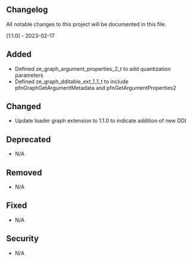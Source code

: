 ## Changelog
All notable changes to this project will be documented in this file.

[1.1.0] - 2023-02-17

## Added
* Defined ze_graph_argument_properties_2_t to add quantization parameters
* Defined ze_graph_dditable_ext_1_1_t to include pfnGraphGetArgumentMetadata and pfnGetArgumentProperties2 

## Changed
* Update loader graph extension to 1.1.0 to indicate addition of new DDI

## Deprecated
* N/A

## Removed
* N/A

## Fixed
* N/A

## Security
* N/A
